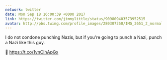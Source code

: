 ```yaml
---
network: twitter
date: Mon Sep 18 16:00:39 +0000 2017
link: https://twitter.com/jimmylittle/status/909809403573952515
avatar: http://pbs.twimg.com/profile_images/280307260/IMG_3651_2_normal.jpg
---
```


I do not condone punching Nazis, but if you're going to punch a Nazi, punch a Nazi like this guy.

👊 https://t.co/1vnClhApGx
